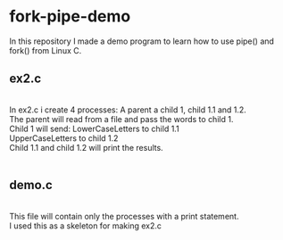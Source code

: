 # fork-pipe-demo
In this repository I made a demo program to learn how to use pipe() and fork() from Linux C.

<h2>ex2.c</h2> <br>
In ex2.c i create 4 processes: A parent a child 1, child 1.1 and 1.2.<br>
The parent will read from a file and pass the words to child 1.<br>
Child 1 will send: LowerCaseLetters to child 1.1<br> 
                   UpperCaseLetters to child 1.2<br>
Child 1.1 and child 1.2 will print the results.<br>
<br>
<h2>demo.c</h2>  <br>  
This file will contain only the processes with a print statement.<br>
I used this as a skeleton for making ex2.c <br>
